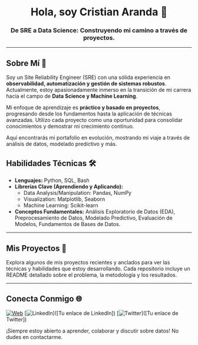 <h1 align="center">
Hola, soy Cristian Aranda 👋
</h1>

<h3 align="center">
De SRE a Data Science: Construyendo mi camino a través de proyectos.
</h3>

---

## Sobre Mí 🚀

Soy un Site Reliability Engineer (SRE) con una sólida experiencia en **observabilidad, automatización y gestión de sistemas robustos**. Actualmente, estoy apasionadamente inmerso en la transición de mi carrera hacia el campo de **Data Science y Machine Learning**.

Mi enfoque de aprendizaje es **práctico y basado en proyectos**, progresando desde los fundamentos hasta la aplicación de técnicas avanzadas. Utilizo cada proyecto como una oportunidad para consolidar conocimientos y demostrar mi crecimiento continuo.

Aquí encontrarás mi portafolio en evolución, mostrando mi viaje a través de análisis de datos, modelado predictivo y más.

## Habilidades Técnicas 🛠️

* **Lenguajes:** Python, SQL, Bash
* **Librerías Clave (Aprendiendo y Aplicando):**
    * Data Analysis/Manipulation: Pandas, NumPy
    * Visualization: Matplotlib, Seaborn
    * Machine Learning: Scikit-learn
* **Conceptos Fundamentales:** Análisis Exploratorio de Datos (EDA), Preprocesamiento de Datos, Modelado Predictivo, Evaluación de Modelos, Fundamentos de Bases de Datos.

---

## Mis Proyectos 📁

Explora algunos de mis proyectos recientes y anclados para ver las técnicas y habilidades que estoy desarrollando. Cada repositorio incluye un README detallado sobre el problema, la metodología y los resultados.


---

## Conecta Conmigo 🌐

[![Web](https://img.shields.io/badge/Blog-icris.me-gray?style=for-the-badge)](https://icris.me)
[![LinkedIn](https://img.shields.io/badge/LinkedIn-blue?style=for-the-badge&logo=linkedin&logoColor=white)]([Tu enlace de LinkedIn])
[![Twitter](https://img.shields.io/badge/Twitter-blue?style=for-the-badge&logo=twitter&logoColor=white)]([Tu enlace de Twitter])

¡Siempre estoy abierto a aprender, colaborar y discutir sobre datos! No dudes en contactarme.
